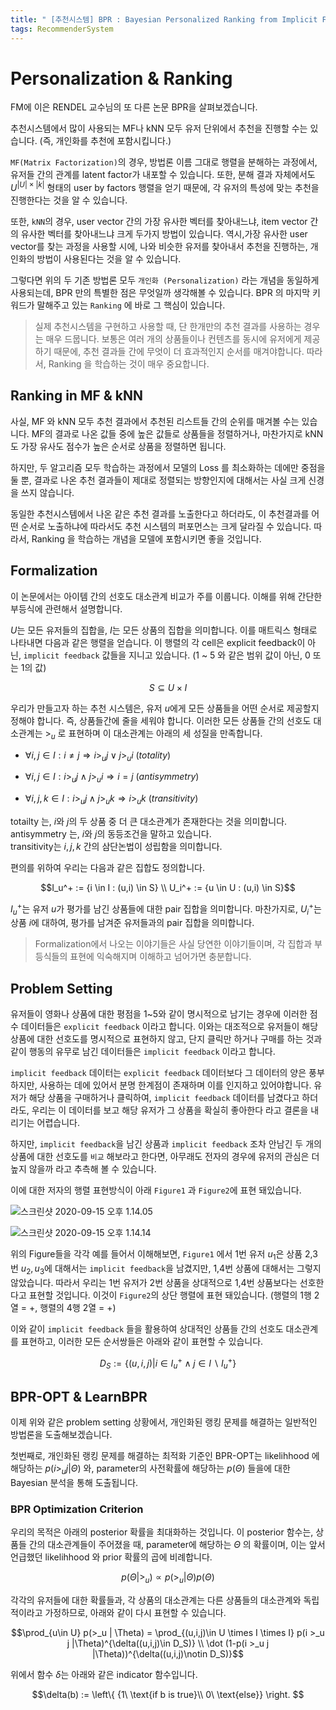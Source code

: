 ```yaml
---
title: " [추천시스템] BPR : Bayesian Personalized Ranking from Implicit Feedback"
tags: RecommenderSystem
---
```


# Personalization & Ranking
FM에 이은 RENDEL 교수님의 또 다른 논문 BPR을 살펴보겠습니다.

추천시스템에서 많이 사용되는 MF나 kNN 모두 유저 단위에서 추천을 진행할 수는 있습니다. (즉, 개인화를 추천에 포함시킵니다.)

`MF(Matrix Factorization)`의 경우, 방법론 이름 그대로 행렬을 분해하는 과정에서, 유저들 간의 관계를 latent factor가 내포할 수 있습니다. 또한, 분해 결과 자체에서도 $U ^{|U| \times |k|}$ 형태의 $\text{user by factors}$ 행렬을 얻기 때문에, 각 유저의 특성에 맞는 추천을 진행한다는 것을 알 수 있습니다.

또한, `kNN`의 경우, user vector 간의 가장 유사한 벡터를 찾아내느냐, item vector 간의 유사한 벡터를 찾아내느냐 크게 두가지 방법이 있습니다. 역시,가장 유사한 user vector를 찾는 과정을 사용할 시에, 나와 비슷한 유저를 찾아내서 추천을 진행하는, 개인화의 방법이 사용된다는 것을 알 수 있습니다.

그렇다면 위의 두 기존 방법론 모두 `개인화 (Personalization)` 라는 개념을 동일하게 사용되는데, BPR 만의 특별한 점은 무엇일까 생각해볼 수 있습니다. BPR 의 마지막 키워드가 말해주고 있는 `Ranking` 에 바로 그 핵심이 있습니다.

> 실제 추천시스템을 구현하고 사용할 때, 단 한개만의 추천 결과를 사용하는 경우는 매우 드뭅니다. 보통은 여러 개의 상품들이나 컨텐츠를 동시에 유저에게 제공하기 때문에, 추천 결과들 간에 무엇이 더 효과적인지 순서를 매겨야합니다. 따라서, Ranking 을 학습하는 것이 매우 중요합니다.

## Ranking in MF & kNN

사실, MF 와 kNN 모두 추천 결과에서 추천된 리스트들 간의 순위를 매겨볼 수는 있습니다. MF의 결과로 나온 값들 중에 높은 값들로 상품들을 정렬하거나, 마찬가지로 kNN도 가장 유사도 점수가 높은 순서로 상품을 정렬하면 됩니다.

하지만, 두 알고리즘 모두 학습하는 과정에서 모델의 Loss 를 최소화하는 데에만 중점을 둘 뿐, 결과로 나온 추천 결과들이 제대로 정렬되는 방향인지에 대해서는 사실 크게 신경을 쓰지 않습니다.

동일한 추천시스템에서 나온 같은 추천 결과를 노출한다고 하더라도, 이 추천결과를 어떤 순서로 노출하냐에 따라서도 추천 시스템의 퍼포먼스는 크게 달라질 수 있습니다. 따라서, Ranking 을 학습하는 개념을 모델에 포함시키면 좋을 것입니다.

## Formalization

이 논문에서는 아이템 간의 선호도 대소관계 비교가 주를 이룹니다. 이해를 위해 간단한 부등식에 관련해서 설명합니다.

$U$는 모든 유저들의 집합을, $I$는 모든 상품의 집합을 의미합니다. 이를 매트릭스 형태로 나타내면 다음과 같은 행렬을 얻습니다. 이 행렬의 각 cell은 explicit feedback이 아닌, `implicit feedback` 값들을 지니고 있습니다. (1 ~ 5 와 같은 범위 값이 아닌, 0 또는 1의 값)

$$S \subseteq U \times I$$

우리가 만들고자 하는 추천 시스템은, 유저 $u$에게 모든 상품들을 어떤 순서로 제공할지 정해야 합니다. 즉, 상품들간에 줄을 세워야 합니다. 이러한 모든 상품들 간의 선호도 대소관계는 $>_u$ 로 표현하며 이 대소관계는 아래의 세 성질을 만족합니다.

- $\forall i,j \in I : i \ne j \Rightarrow i >_u j \vee j >_u i \ (totality)$

- $\forall i,j \in I : i >_u j \wedge j >_u i \Rightarrow i = j \ (antisymmetry)$

- $\forall i,j,k \in I : i >_u j \wedge j >_u k \Rightarrow i >_u k \ (transitivity)$

totailty 는, $i$와 $j$의 두 상품 중 더 큰 대소관계가 존재한다는 것을 의미합니다.<br>
antisymmetry 는, $i$와 $j$의 동등조건을 말하고 있습니다.<br>
transitivity는 $i,j,k$ 간의 삼단논법이 성립함을 의미합니다.

편의를 위하여 우리는 다음과 같은 집합도 정의합니다.

$$I_u^+ := {i \in I : (u,i) \in S} \\ U_i^+ := {u \in U : (u,i) \in S}$$

$I_u^+$는 유저 $u$가 평가를 남긴 상품들에 대한 pair 집합을 의미합니다. 마찬가지로, $U_i^+$는 상품 $i$에 대하여, 평가를 남겨준 유저들과의 pair 집합을 의미합니다.

> Formalization에서 나오는 이야기들은 사실 당연한 이야기들이며, 각 집합과 부등식들의 표현에 익숙해지며 이해하고 넘어가면 충분합니다.

## Problem Setting

유저들이 영화나 상품에 대한 평점을 1~5와 같이 명시적으로 남기는 경우에 이러한 점수 데이터들은 `explicit feedback` 이라고 합니다. 이와는 대조적으로 유저들이 해당 상품에 대한 선호도를 명시적으로 표현하지 않고, 단지 클릭만 하거나 구매를 하는 것과 같이 행동의 유무로 남긴 데이터들은 `implicit feedback` 이라고 합니다.

`implicit feedback` 데이터는 `explicit feedback` 데이터보다 그 데이터의 양은 풍부하지만, 사용하는 데에 있어서 분명 한계점이 존재하며 이를 인지하고 있어야합니다. 유저가 해당 상품을 구매하거나 클릭하여, `implicit feedback` 데이터를 남겼다고 하더라도, 우리는 이 데이터를 보고 해당 유저가 그 상품을 확실히 좋아한다 라고 결론을 내리기는 어렵습니다.

하지만, `implicit feedback`을 남긴 상품과 `implicit feedback` 조차 안남긴 두 개의 상품에 대한 선호도를 `비교` 해보라고 한다면, 아무래도 전자의 경우에 유저의 관심은 더 높지 않을까 라고 추측해 볼 수 있습니다.

이에 대한 저자의 행렬 표현방식이 아래 `Figure1` 과 `Figure2`에 표현 돼있습니다.

![스크린샷 2020-09-15 오후 1.14.05](https://i.imgur.com/q4XC6ZV.png)

![스크린샷 2020-09-15 오후 1.14.14](https://i.imgur.com/i2QjbJt.png)

위의 Figure들을 각각 예를 들어서 이해해보면, `Figure1` 에서 1번 유저 $u_1$은 상품 2,3번 $u_2, u_3$에 대해서는 `implicit feedback`을 남겼지만, 1,4번 상품에 대해서는 그렇지 않았습니다. 따라서 우리는 1번 유저가 2번 상품을 상대적으로 1,4번 상품보다는 선호한다고 표현할 것입니다. 이것이 `Figure2`의 상단 행렬에 표현 돼있습니다. (행렬의 1행 2열 = +, 행렬의 4행 2열 = +)

이와 같이 `implicit feedback` 들을 활용하여 상대적인 상품들 간의 선호도 대소관계를 표현하고, 이러한 모든 순서쌍들은 아래와 같이 표현할 수 있습니다.

$$D_S := \left\{ (u,i,j)|i\in I_u^+ \wedge j \in I \backslash I_u^+ \right\}$$

## BPR-OPT & LearnBPR

이제 위와 같은 problem setting 상황에서, 개인화된 랭킹 문제를 해결하는 일반적인 방법론을 도출해보겠습니다.

첫번째로, 개인화된 랭킹 문제를 해결하는 최적화 기준인 BPR-OPT는 likelihhood 에 해당하는 $p(i >_u j | \Theta)$ 와, parameter의 사전확률에 해당하는 $p(\Theta)$ 들을에 대한 Bayesian 분석을 통해 도출됩니다.

### BPR Optimization Criterion

우리의 목적은 아래의 posterior 확률을 최대화하는 것입니다. 이 posterior 함수는, 상품들 간의 대소관계들이 주어졌을 때, parameter에 해당하는 $\Theta$ 의 확률이며, 이는 앞서 언급했던 likelihhood 와 prior 확률의 곱에 비례합니다.

$$p(\Theta|>_u) \propto p(>_u|\Theta)p(\Theta)$$

각각의 유저들에 대한 확률들과, 각 상품의 대소관계는 다른 상품들의 대소관계와 독립적이라고 가정하므로, 아래와 같이 다시 표현할 수 있습니다.

$$\prod_{u\in U} p(>_u | \Theta) = \prod_{(u,i,j)\in U \times I \times I} p(i >_u j |\Theta)^{\delta((u,i,j)\in D_S)} \\ \dot (1-p(i >_u j |\Theta))^{\delta((u,i,j)\notin D_S)}$$

위에서 함수 $\delta$는 아래와 같은 indicator 함수입니다.


$$\delta(b) := \left\{ {1\   \text{if b is true}\\ 0\   \text{else}} \right. $$
